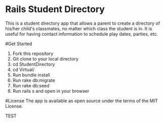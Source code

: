 # Rails Student Directory

This is a student directory app that allows a parent to create a directory of his/her child's classmates, no matter which class the student is in.  It is useful for having contact information to schedule play dates, parties, etc.  

#Get Started

1. Fork this repository
2. Git clone to your local directory
3. cd StudentDirectory
4. cd Virtual/
5. Run bundle install
6. Run rake db:migrate
7. Run rake db:seed
8. Run rails s and open in your browser

#License
The app is available as open source under the terms of the MIT License.


TEST
